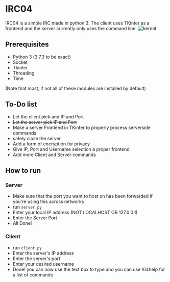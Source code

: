 # IRC04
IRC04 is a simple IRC made in python 3. The client uses TKinter as a frontend and the server currently only uses the command line.
![kermit](https://imgur.com/5mzqChX)

## Prerequisites
* Python 3 (3.7.3 to be exact)
* Socket
* Tkinter
* Threading
* Time

(Note that most, if not all of these modules are installed by default)

## To-Do list
* ~~Let the client pick and IP and Port~~
* ~~Let the server pick IP and Port~~
* Make a server Frontend in TKinter to properly process serverside commands
* safely close the server
* Add a form of encryption for privacy
* Give IP, Port and Username selection a proper frontend
* Add more Client and Server commands

## How to run

### Server
* Make sure that the port you want to host on has been forwarded if you're using this across networks
* run ```server.py```
* Enter your local IP address (NOT LOCALHOST OR 127.0.0.1)
* Enter the Server Port
* All Done!

### Client
* run ```client.py```
* Enter the server's IP address
* Enter the server's port
* Enter your desired username
* Done! you can now use the text box to type and you can use !04help for a list of commands
